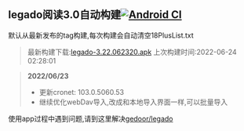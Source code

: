 ## legado阅读3.0自动构建[![Android CI](https://github.com/10bits/gedoor-Build/workflows/Android%20CI/badge.svg)](https://github.com/10bits/gedoor-Build/actions)

默认从最新发布的tag构建,每次构建会自动清空18PlusList.txt

> 最新构建下载:[legado-3.22.062320.apk](https://github.com/imgblz/gedoor-Build/releases/download/legado-3.22.062320/legado-3.22.062320.apk) 上次构建时间:2022-06-24 02:28:01
<!--start-->
> **2022/06/23**
> 
> * 更新cronet: 103.0.5060.53
> * 继续优化webDav导入,改成和本地导入界面一样,可以批量导入
<!--end-->
  
使用app过程中遇到问题,请到这里解决[gedoor/legado](https://github.com/gedoor/legado/issues)

